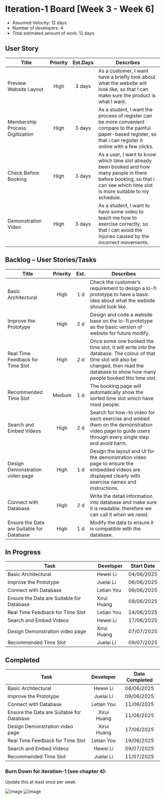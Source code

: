 # Iteration-1 Board [Week 3 - Week 6] 

* Assumed Velocity: 12 days
* Number of developers: 4
* Total estimated amount of work: 12 days
## User Story
| Title                           | Priority | Est.Days      | Describes                                |
| ------------------------------- | :------: | :-----------: | ---------------------------------------- |
| Preview Website Layout          | High     |    3 days     | As a customer, I want have a briefly look about what the website will look like, so that I can make sure the product is what I want. |
| Membership Process Digitization | High     |    3 days     | As a student, I want the process of register can be more convenient compare to the painful paper-based register, so that i can register it online with a few clicks. |
| Check Before Booking            | High     |     3 days    |  As a user, I want to know which time slot already been booked and how many people in there before booking, so that i can see which time slot is more suitable to my schedule.  |
| Demonstration Video              | High     |     3 days    |  As a student, I want to have some video to teach me how to exercise correctly, so that i can avoid the injuries caused by the incorrect movements.   |

## Backlog – User Stories/Tasks

| Title                                     | Priority | Est. | Describes                            |
| ----------------------------------------- | :------: | :--: | ------------------------------------ |
| Basic Architectural                       | High     | 1 d  | Check the customer’s requirement to design a lo-fi prototype to have a basic idea about what the website	should look like. |
| Improve the Prototype                     | High     | 2 d  | Design and code a website base on the lo-fi prototype as the basic version of website for future modify. |
| Real Time Feedback for Time Slot          | High     | 2 d  |Once some one booked the time slot, it will write into the database. The colour of that time slot will also be changed, then read the database to show how many people booked this time slot.      |
| Recommended Time Slot                     |Medium    | 1 d  | The booking page will automatically show the sorted time slot which have most people.|
| Search and Embed Videos                   | High     | 2 d  |  Search for how-to video for each exercise and embed them on the demonstration video page to guide users	through every single step and avoid harm. |
| Design Demonstration video page           | High     | 1 d  | Design the layout and UI for the demonstration video page to ensure the embedded videos are displayed clearly with exercise names and instructions.                               |
| Connect with Database                     | High     | 2 d  | Write the detail information into database and make sure it is readable, therefore we can call it when we need. |
| Ensure the Data are Suitable for Database | High     | 1 d |  Modify the data to ensure it is compatible with the database.                          |

## In Progress

| Task                                      | Developer      | Start Date    |
| ----------------------------------------- | -------------- | ------------- |
| Basic Architectural                       |  Hewei Li      |   04/06/2025  |
| Improve the Prototype                     |  Juelai Li     |   06/06/2025  |
| Connect with Database                     |  Letian You    |   09/06/2025  |
| Ensure the Data are Suitable for Database |  Xirui Huang   |   09/06/2025  |
| Real Time Feedback for Time Slot          |  Letian You    |   14/06/2025  |
| Search and Embed Videos                   |  Hewei Li      |   17/06/2025  |
| Design Demonstration video page           |  Xirui Huang   |   07/07/2025  |
| Recommended Time Slot                     |  Juelai Li     |   09/07/2025  |

## Completed
| Task                                      | Developer      | Date Completed |
| ----------------------------------------- | :------------: | :------------: |
| Basic Architectural                       |  Hewei Li      |   06/06/2025   |
| Improve the Prototype                     |  Juelai Li     |   09/06/2025   |
| Connect with Database                     |  Letian You    |   11/06/2025   |
| Ensure the Data are Suitable for Database |  Xirui Huang   |   11/06/2025   |
| Design Demonstration video page           |  Xirui Huang   |   17/06/2025   |
| Real Time Feedback for Time Slot          |  Letian You    |   19/06/2025   |
| Search and Embed Videos                   |  Hewei Li      |   09/07/2025   |
| Recommended Time Slot                     |  Juelai Li     |   11/07/2025   |

### Burn Down for iteration-1 (see chapter 4):
Update this at least once per week

<img alt="image" src="https://github.com/user-attachments/assets/2676aa65-9d4a-47ea-89ee-068547769e8d" />

<img alt="image" src="https://github.com/user-attachments/assets/7477e777-27bd-4b61-8622-1b6652e5c204" />

